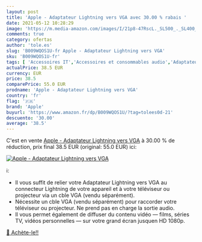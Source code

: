 ```yaml
---
layout: post
title: 'Apple - Adaptateur Lightning vers VGA avec 30.00 % rabais '
date: 2021-05-12 10:28:29
image: 'https://m.media-amazon.com/images/I/21p8-47RscL._SL500_._SL400_.jpg'
comments: true
category: ofertas
author: 'tole.es'
slug: 'B009WQOS1U-fr Apple - Adaptateur Lightning vers VGA'
sku: 'B009WQOS1U-fr'
tags: [ 'Accessoires IT','Accessoires et consommables audio','Adaptateurs','Adaptateurs audio et vidéo','High-Tech','Informatique','Univers Hi-Fi','apple', ]
actualPrice: 38.5 EUR
currency: EUR
price: 38.5
comparePrice: 55.0 EUR
prodname: 'Apple - Adaptateur Lightning vers VGA'
country: 'fr'
flag: '🇫🇷'
brand: 'Apple'
buyurl: 'https://www.amazon.fr/dp/B009WQOS1U/?tag=tolees0d-21'
descuento: '30.00'
average: '38.5'
---
```


C'est en vente [Apple - Adaptateur Lightning vers VGA](https://www.amazon.fr/dp/B009WQOS1U/?tag=tolees0d-21)  à  30.00 % de réduction, prix final  38.5 EUR (original: 55.0 EUR) ici:

[![Apple - Adaptateur Lightning vers VGA](https://m.media-amazon.com/images/I/21p8-47RscL._SL500_._SL400_.jpg)](https://www.amazon.fr/dp/B009WQOS1U/?tag=tolees0d-21)

ℹ️:

- Il vous suffit de relier votre Adaptateur Lightning vers VGA au connecteur Lightning de votre appareil et à votre téléviseur ou projecteur via un cble VGA (vendu séparément).
- Nécessite un cble VGA (vendu séparément) pour raccorder votre téléviseur ou projecteur. Ne prend pas en charge la sortie audio.
- Il vous permet également de diffuser du contenu vidéo — films, séries TV, vidéos personnelles — sur votre grand écran jusquen HD 1080p.

[🛒 Achète-le!!](https://www.amazon.fr/dp/B009WQOS1U/?tag=tolees0d-21)
